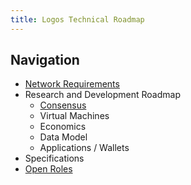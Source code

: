 ```yaml
---
title: Logos Technical Roadmap
---
```


## Navigation
- [Network Requirements](requirements/overview.md)
- Research and Development Roadmap
	- [Consensus](roadmap/consensus/overview.md)
	- Virtual Machines
	- Economics
	- Data Model
	- Applications / Wallets
- Specifications
- [Open Roles](tags/role)

